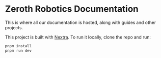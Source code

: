 # Zeroth Robotics Documentation

This is where all our documentation is hosted, along with guides and other projects.

This project is built with [Nextra](https://nextra.site/). To run it locally, clone the repo and run:

```bash
pnpm install
pnpm run dev
```
